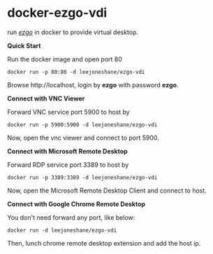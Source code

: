 # docker-ezgo-vdi

run *[ezgo](http://ezgo.westart.tw/)* in docker to provide virtual desktop.

**Quick Start**

Run the docker image and open port 80
```
docker run -p 80:80 -d leejoneshane/ezgo-vdi
```
Browse http://localhost, login by __ezgo__ with password __ezgo__.

**Connect with VNC Viewer**

Forward VNC service port 5900 to host by
```
docker run -p 5900:5900 -d leejoneshane/ezgo-vdi
```
Now, open the vnc viewer and connect to port 5900.

**Connect with Microsoft Remote Desktop**

Forward RDP service port 3389 to host by
```
docker run -p 3389:3389 -d leejoneshane/ezgo-vdi
```
Now, open the Microsoft Remote Desktop Client and connect to host.

**Connect with Google Chrome Remote Desktop**

You don't need forward any port, like below:
```
docker run -d leejoneshane/ezgo-vdi
```
Then, lunch chrome remote desktop extension and add the host ip.
